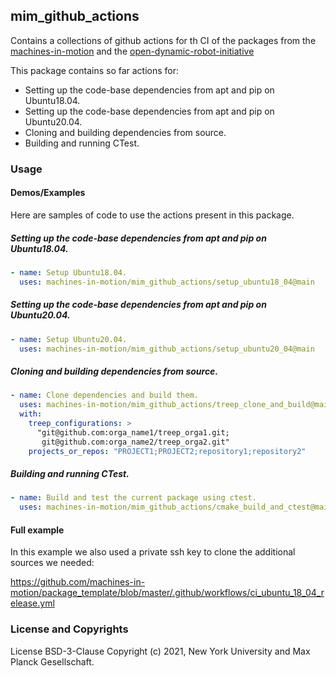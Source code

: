 mim_github_actions
------------------

Contains a collections of github actions for th CI of the packages from
the
[machines-in-motion](https://github.com/machines-in-motion)
and the
[open-dynamic-robot-initiative](https://github.com/open-dynamic-robot-initiative)

This package contains so far actions for:
- Setting up the code-base dependencies from apt and pip on Ubuntu18.04.
- Setting up the code-base dependencies from apt and pip on Ubuntu20.04.
- Cloning and building dependencies from source.
- Building and running CTest.

### Usage

#### Demos/Examples

Here are samples of code to use the actions present in this package.

##### Setting up the code-base dependencies from apt and pip on Ubuntu18.04.

```yml
- name: Setup Ubuntu18.04.
  uses: machines-in-motion/mim_github_actions/setup_ubuntu18_04@main
```

##### Setting up the code-base dependencies from apt and pip on Ubuntu20.04.

```yml
- name: Setup Ubuntu20.04.
  uses: machines-in-motion/mim_github_actions/setup_ubuntu20_04@main
```

##### Cloning and building dependencies from source.

```yml
- name: Clone dependencies and build them.
  uses: machines-in-motion/mim_github_actions/treep_clone_and_build@main
  with:
    treep_configurations: >
      "git@github.com:orga_name1/treep_orga1.git;
       git@github.com:orga_name2/treep_orga2.git"
    projects_or_repos: "PROJECT1;PROJECT2;repository1;repository2"
```

##### Building and running CTest.

```yml
- name: Build and test the current package using ctest.
  uses: machines-in-motion/mim_github_actions/cmake_build_and_ctest@main
```

#### Full example

In this example we also used a private ssh key to clone the additional sources
we needed:

https://github.com/machines-in-motion/package_template/blob/master/.github/workflows/ci_ubuntu_18_04_release.yml


### License and Copyrights

License BSD-3-Clause
Copyright (c) 2021, New York University and Max Planck Gesellschaft.
